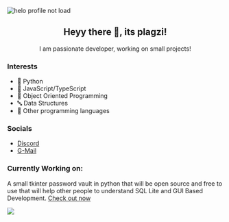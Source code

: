 ![helo profile not load](https://cdn.discordapp.com/attachments/760496001936261230/955352473021845534/unknown.png)

<h2 align="center">Heyy there 🤟, its plagzi!</h3>
<p align="center">I am passionate developer, working on small projects!</p>

### Interests
- 🐍 Python
- 📜 JavaScript/TypeScript
- 📸 Object Oriented Programming
- 🔤 Data Structures
- 💽 Other programming languages

### Socials
- [Discord](https://discord.gg/s3faMXTDNP)
- [G-Mail](voidal493@gmail.com)

### Currently Working on:
A small tkinter password vault in python that will be open source and free to use that will help other people to understand SQL Lite and GUI Based Development.
[Check out now](https://github.com/PlayZBhai/optimal-password-vault)

![](https://komarev.com/ghpvc/?username=your-github-username&color=green)
